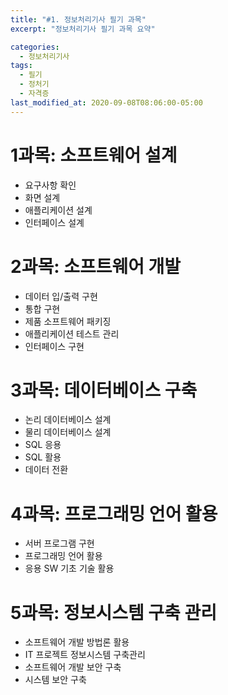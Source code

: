 ```yaml
---
title: "#1. 정보처리기사 필기 과목"
excerpt: "정보처리기사 필기 과목 요약"

categories:
  - 정보처리기사
tags:
  - 필기
  - 정처기
  - 자격증
last_modified_at: 2020-09-08T08:06:00-05:00
---
```


# 1과목: 소프트웨어 설계

- 요구사항 확인
- 화면 설계
- 애플리케이션 설계
- 인터페이스 설계

# 2과목: 소프트웨어 개발

- 데이터 입/출력 구현
- 통합 구현
- 제품 소프트웨어 패키징
- 애플리케이션 테스트 관리
- 인터페이스 구현

# 3과목: 데이터베이스 구축

- 논리 데이터베이스 설계
- 물리 데이터베이스 설계
- SQL 응용
- SQL 활용
- 데이터 전환

# 4과목: 프로그래밍 언어 활용

- 서버 프로그램 구현
- 프로그래밍 언어 활용
- 응용 SW 기초 기술 활용

# 5과목: 정보시스템 구축 관리

- 소프트웨어 개발 방법론 활용
- IT 프로젝트 정보시스템 구축관리
- 소프트웨어 개발 보안 구축
- 시스템 보안 구축
